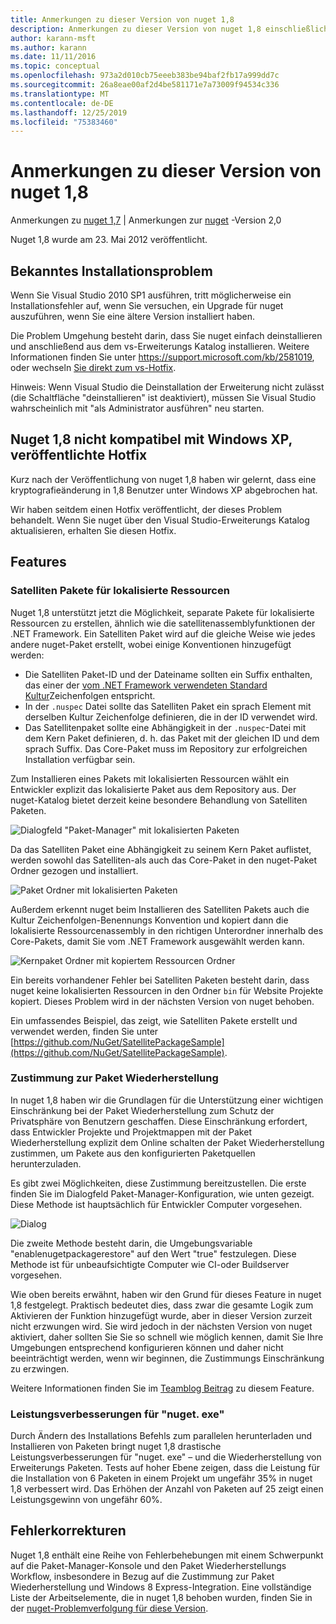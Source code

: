 ```yaml
---
title: Anmerkungen zu dieser Version von nuget 1,8
description: Anmerkungen zu dieser Version von nuget 1,8 einschließlich bekannter Probleme, Fehlerbehebungen, hinzugefügter Features und dcrs.
author: karann-msft
ms.author: karann
ms.date: 11/11/2016
ms.topic: conceptual
ms.openlocfilehash: 973a2d010cb75eeeb383be94baf2fb17a999dd7c
ms.sourcegitcommit: 26a8eae00af2d4be581171e7a73009f94534c336
ms.translationtype: MT
ms.contentlocale: de-DE
ms.lasthandoff: 12/25/2019
ms.locfileid: "75383460"
---
```

# <a name="nuget-18-release-notes"></a>Anmerkungen zu dieser Version von nuget 1,8

Anmerkungen zu [nuget 1,7](../release-notes/nuget-1.7.md) | Anmerkungen zur [nuget](../release-notes/nuget-2.0.md) -Version 2,0

Nuget 1,8 wurde am 23. Mai 2012 veröffentlicht.

## <a name="known-installation-issue"></a>Bekanntes Installationsproblem
Wenn Sie Visual Studio 2010 SP1 ausführen, tritt möglicherweise ein Installationsfehler auf, wenn Sie versuchen, ein Upgrade für nuget auszuführen, wenn Sie eine ältere Version installiert haben.

Die Problem Umgehung besteht darin, dass Sie nuget einfach deinstallieren und anschließend aus dem vs-Erweiterungs Katalog installieren.  Weitere Informationen finden Sie unter <https://support.microsoft.com/kb/2581019>, oder wechseln [Sie direkt zum vs-Hotfix](http://bit.ly/vsixcertfix).

Hinweis: Wenn Visual Studio die Deinstallation der Erweiterung nicht zulässt (die Schaltfläche "deinstallieren" ist deaktiviert), müssen Sie Visual Studio wahrscheinlich mit "als Administrator ausführen" neu starten.

## <a name="nuget-18-incompatible-with-windows-xp-hotfix-published"></a>Nuget 1,8 nicht kompatibel mit Windows XP, veröffentlichte Hotfix

Kurz nach der Veröffentlichung von nuget 1,8 haben wir gelernt, dass eine kryptografieänderung in 1,8 Benutzer unter Windows XP abgebrochen hat.

Wir haben seitdem einen Hotfix veröffentlicht, der dieses Problem behandelt.  Wenn Sie nuget über den Visual Studio-Erweiterungs Katalog aktualisieren, erhalten Sie diesen Hotfix.

## <a name="features"></a>Features

### <a name="satellite-packages-for-localized-resources"></a>Satelliten Pakete für lokalisierte Ressourcen
Nuget 1,8 unterstützt jetzt die Möglichkeit, separate Pakete für lokalisierte Ressourcen zu erstellen, ähnlich wie die satellitenassemblyfunktionen der .NET Framework.  Ein Satelliten Paket wird auf die gleiche Weise wie jedes andere nuget-Paket erstellt, wobei einige Konventionen hinzugefügt werden:

* Die Satelliten Paket-ID und der Dateiname sollten ein Suffix enthalten, das einer der [vom .NET Framework verwendeten Standard Kultur](https://docs.microsoft.com/openspecs/windows_protocols/ms-lcid/a9eac961-e77d-41a6-90a5-ce1a8b0cdb9c)Zeichenfolgen entspricht.
* In der `.nuspec` Datei sollte das Satelliten Paket ein sprach Element mit derselben Kultur Zeichenfolge definieren, die in der ID verwendet wird.
* Das Satellitenpaket sollte eine Abhängigkeit in der `.nuspec`-Datei mit dem Kern Paket definieren, d. h. das Paket mit der gleichen ID und dem sprach Suffix.  Das Core-Paket muss im Repository zur erfolgreichen Installation verfügbar sein.

Zum Installieren eines Pakets mit lokalisierten Ressourcen wählt ein Entwickler explizit das lokalisierte Paket aus dem Repository aus. Der nuget-Katalog bietet derzeit keine besondere Behandlung von Satelliten Paketen.

![Dialogfeld "Paket-Manager" mit lokalisierten Paketen](./media/dlg-w-loc-packs.png)

Da das Satelliten Paket eine Abhängigkeit zu seinem Kern Paket auflistet, werden sowohl das Satelliten-als auch das Core-Paket in den nuget-Paket Ordner gezogen und installiert.

![Paket Ordner mit lokalisierten Paketen](./media/fldr-loc-packs.png)

Außerdem erkennt nuget beim Installieren des Satelliten Pakets auch die Kultur Zeichenfolgen-Benennungs Konvention und kopiert dann die lokalisierte Ressourcenassembly in den richtigen Unterordner innerhalb des Core-Pakets, damit Sie vom .NET Framework ausgewählt werden kann.

![Kernpaket Ordner mit kopiertem Ressourcen Ordner](./media/fldr-copied-loc.png)

Ein bereits vorhandener Fehler bei Satelliten Paketen besteht darin, dass nuget keine lokalisierten Ressourcen in den Ordner `bin` für Website Projekte kopiert.  Dieses Problem wird in der nächsten Version von nuget behoben.

Ein umfassendes Beispiel, das zeigt, wie Satelliten Pakete erstellt und verwendet werden, finden Sie unter [https://github.com/NuGet/SatellitePackageSample](https://github.com/NuGet/SatellitePackageSample).

### <a name="package-restore-consent"></a>Zustimmung zur Paket Wiederherstellung
In nuget 1,8 haben wir die Grundlagen für die Unterstützung einer wichtigen Einschränkung bei der Paket Wiederherstellung zum Schutz der Privatsphäre von Benutzern geschaffen. Diese Einschränkung erfordert, dass Entwickler Projekte und Projektmappen mit der Paket Wiederherstellung explizit dem Online schalten der Paket Wiederherstellung zustimmen, um Pakete aus den konfigurierten Paketquellen herunterzuladen.

Es gibt zwei Möglichkeiten, diese Zustimmung bereitzustellen. Die erste finden Sie im Dialogfeld Paket-Manager-Konfiguration, wie unten gezeigt.  Diese Methode ist hauptsächlich für Entwickler Computer vorgesehen.

![Dialog](./media/pr-consent-configdlg.png)

Die zweite Methode besteht darin, die Umgebungsvariable "enablenugetpackagerestore" auf den Wert "true" festzulegen.  Diese Methode ist für unbeaufsichtigte Computer wie CI-oder Buildserver vorgesehen.

Wie oben bereits erwähnt, haben wir den Grund für dieses Feature in nuget 1,8 festgelegt.  Praktisch bedeutet dies, dass zwar die gesamte Logik zum Aktivieren der Funktion hinzugefügt wurde, aber in dieser Version zurzeit nicht erzwungen wird. Sie wird jedoch in der nächsten Version von nuget aktiviert, daher sollten Sie Sie so schnell wie möglich kennen, damit Sie Ihre Umgebungen entsprechend konfigurieren können und daher nicht beeinträchtigt werden, wenn wir beginnen, die Zustimmungs Einschränkung zu erzwingen.

Weitere Informationen finden Sie im [Teamblog Beitrag](http://blog.nuget.org/20120518/package-restore-and-consent.html) zu diesem Feature.

### <a name="nugetexe-performance-improvements"></a>Leistungsverbesserungen für "nuget. exe"
Durch Ändern des Installations Befehls zum parallelen herunterladen und Installieren von Paketen bringt nuget 1,8 drastische Leistungsverbesserungen für "nuget. exe" – und die Wiederherstellung von Erweiterungs Paketen.  Tests auf hoher Ebene zeigen, dass die Leistung für die Installation von 6 Paketen in einem Projekt um ungefähr 35% in nuget 1,8 verbessert wird.  Das Erhöhen der Anzahl von Paketen auf 25 zeigt einen Leistungsgewinn von ungefähr 60%.

## <a name="bug-fixes"></a>Fehlerkorrekturen
Nuget 1,8 enthält eine Reihe von Fehlerbehebungen mit einem Schwerpunkt auf die Paket-Manager-Konsole und den Paket Wiederherstellungs Workflow, insbesondere in Bezug auf die Zustimmung zur Paket Wiederherstellung und Windows 8 Express-Integration.
Eine vollständige Liste der Arbeitselemente, die in nuget 1,8 behoben wurden, finden Sie in der [nuget-Problemverfolgung für diese Version](http://nuget.codeplex.com/workitem/list/advanced?keyword=&status=Closed&type=All&priority=All&release=NuGet%201.8&assignedTo=All&component=All&sortField=Votes&sortDirection=Descending&page=0).
